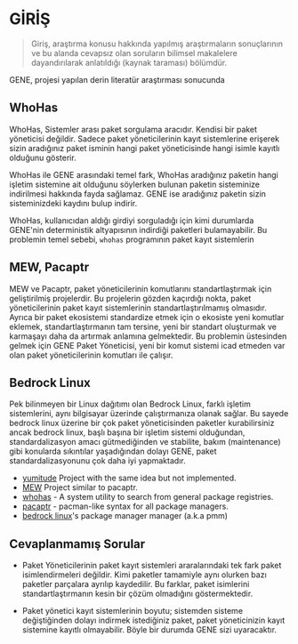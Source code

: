 # GİRİŞ

> Giriş, araştırma konusu hakkında yapılmış araştırmaların sonuçlarının ve bu alanda cevapsız olan soruların bilimsel
> makalelere dayandırılarak anlatıldığı (kaynak taraması) bölümdür.

GENE, projesi yapılan derin literatür araştırması sonucunda 

## WhoHas

WhoHas, Sistemler arası paket sorgulama aracıdır. Kendisi bir paket yöneticisi değildir. Sadece paket yöneticilerinin
kayıt sistemlerine erişerek sizin aradığınız paket isminin hangi paket yöneticisinde hangi isimle kayıtlı olduğunu
gösterir.

WhoHas ile GENE arasındaki temel fark, WhoHas aradığınız paketin hangi işletim sistemine ait olduğunu söylerken
bulunan paketin sisteminize indirilmesi hakkında fayda sağlamaz. GENE ise aradığınız paketin sizin sisteminizdeki kaydını bulup indirir.

WhoHas, kullanıcıdan aldığı girdiyi sorguladığı için kimi durumlarda GENE'nin deterministik altyapısının indirdiği
paketleri bulamayabilir. Bu problemin temel sebebi, `whohas` programının paket kayıt sistemlerin

## MEW, Pacaptr

MEW ve Pacaptr, paket yöneticilerinin komutlarını standartlaştırmak için geliştirilmiş projelerdir.
Bu projelerin gözden kaçırdığı nokta, paket yöneticilerinin paket kayıt sistemlerinin standartlaştırılmamış olmasıdır.
Ayrıca bir paket ekosistemi standardize etmek için o ekosiste yeni komutlar eklemek, standartlaştırmanın tam tersine,
yeni bir standart oluşturmak ve karmaşayı daha da artırmak anlamına gelmektedir. Bu problemin üstesinden gelmek için
GENE Paket Yöneticisi, yeni bir komut sistemi icad etmeden var olan paket yöneticilerinin komutları ile çalışır.

## Bedrock Linux

Pek bilinmeyen bir Linux dağıtımı olan Bedrock Linux, farklı işletim sistemlerini, aynı bilgisayar üzerinde
çalıştırmanıza
olanak sağlar. Bu sayede bedrock linux üzerine bir çok paket yöneticisinden paketler kurabilirsiniz ancak bedrock linux,
başlı başına bir işletim sistemi olduğundan, standardalizasyon amacı gütmediğinden ve stabilite, bakım (maintenance)
gibi konularda sıkıntılar yaşadığından
dolayı GENE, paket standardalizasyonunu çok daha iyi yapmaktadır.

- [yumitude](https://github.com/timols/yumitude) Project with the same idea but not implemented.
- [MEW](https://github.com/fossasia/mew) Project similar to pacaptr.
- [whohas](https://github.com/whohas/whohas) - A system utility to search from general package registries.
- [pacaptr](https://github.com/icy/pacapt) - pacman-like syntax for all package managers.
- [bedrock linux](https://bedrocklinux.org/0.7/pmm-beta.html)'s package manager manager (a.k.a pmm)

## Cevaplanmamış Sorular

- Paket Yöneticilerinin paket kayıt sistemleri araralarındaki tek fark paket isimlendirmeleri değildir.
  Kimi paketler tamamiyle aynı olurken bazı paketler parçalara ayrılıp kaydedilir. Bu farklar, paket isimlerini
  standartlaştırmanın kesin bir çözüm olmadığını göstermektedir.

- Paket yönetici kayıt sistemlerinin boyutu; sistemden sisteme değiştiğinden dolayı indirmek istediğiniz paket,
  paket yöneticinizin kayıt sistemine kayıtlı olmayabilir. Böyle bir durumda GENE sizi uyaracaktır.
